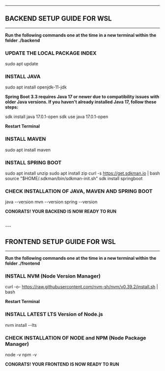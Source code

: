 
---

## BACKEND SETUP GUIDE FOR WSL

---

**Run the following commands one at the time in a new terminal within the folder ./backend**

### UPDATE THE LOCAL PACKAGE INDEX

sudo apt update

### INSTALL JAVA

sudo apt install openjdk-11-jdk

**Spring Boot 3.3 requires Java 17 or newer due to compatibility issues with older Java versions. If you haven't already installed Java 17, follow these steps:**

sdk install java 17.0.1-open
sdk use java 17.0.1-open

**Restart Terminal**

### INSTALL MAVEN
sudo apt install maven

### INSTALL SPRING BOOT
sudo apt install unzip
sudo apt install zip
curl -s https://get.sdkman.io | bash
source "$HOME/.sdkman/bin/sdkman-init.sh"
sdk install springboot

### CHECK INSTALLATION OF JAVA, MAVEN AND SPRING BOOT

java --version
mvn --version
spring --version

**CONGRATS! YOUR BACKEND IS NOW READY TO RUN**

</br>
---

## FRONTEND SETUP GUIDE FOR WSL

---

**Run the following commands one at the time in a new terminal within the folder ./frontend**

### INSTALL NVM (Node Version Manager)

curl -o- https://raw.githubusercontent.com/nvm-sh/nvm/v0.39.2/install.sh | bash

**Restart Terminal**

### INSTALL LATEST LTS Version of Node.js

nvm install --lts

### CHECK INSTALLATION OF NODE and NPM (Node Package Manager)

node -v
npm -v

**CONGRATS! YOUR FRONTEND IS NOW READY TO RUN**